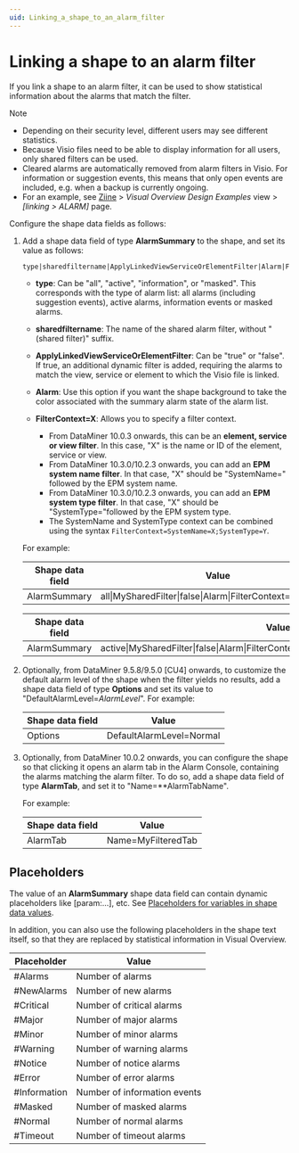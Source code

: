 ```yaml
---
uid: Linking_a_shape_to_an_alarm_filter
---
```


# Linking a shape to an alarm filter

If you link a shape to an alarm filter, it can be used to show statistical information about the alarms that match the filter.

> [!NOTE]
>
> - Depending on their security level, different users may see different statistics.
> - Because Visio files need to be able to display information for all users, only shared filters can be used.
> - Cleared alarms are automatically removed from alarm filters in Visio. For information or suggestion events, this means that only open events are included, e.g. when a backup is currently ongoing.
> - For an example, see [Ziine](xref:ZiineDemoSystem) > *Visual Overview Design Examples* view > *[linking > ALARM]* page.

Configure the shape data fields as follows:

1. Add a shape data field of type **AlarmSummary** to the shape, and set its value as follows:

   ```txt
   type|sharedfiltername|ApplyLinkedViewServiceOrElementFilter|Alarm|FilterContext=X
   ```

   - **type**: Can be "all", "active", "information", or "masked". This corresponds with the type of alarm list: all alarms (including suggestion events), active alarms, information events or masked alarms.

   - **sharedfiltername**: The name of the shared alarm filter, without "(shared filter)" suffix.

   - **ApplyLinkedViewServiceOrElementFilter**: Can be "true" or "false". If true, an additional dynamic filter is added, requiring the alarms to match the view, service or element to which the Visio file is linked.

   - **Alarm**: Use this option if you want the shape background to take the color associated with the summary alarm state of the alarm list.

   - **FilterContext=X**: Allows you to specify a filter context.

     - From DataMiner 10.0.3 onwards, this can be an **element, service or view filter**. In this case, "X" is the name or ID of the element, service or view.
     - From DataMiner 10.3.0/10.2.3 onwards, you can add an **EPM system name filter**. In that case, "X" should be "SystemName=" followed by the EPM system name.
     - From DataMiner 10.3.0/10.2.3 onwards, you can add an **EPM system type filter**. In that case, "X" should be "SystemType="followed by the EPM system type.
     - The SystemName and SystemType context can be combined using the syntax `FilterContext=SystemName=X;SystemType=Y`.

   For example:

   | Shape data field | Value                                                      |
   | ---------------- | ---------------------------------------------------------- |
   | AlarmSummary     | all\|MySharedFilter\|false\|Alarm\|FilterContext=MyService |

   | Shape data field | Value                                                                          |
   | ---------------- | ------------------------------------------------------------------------------ |
   | AlarmSummary     | active\|MySharedFilter\|false\|Alarm\|FilterContext=SystemName=MyEPMSystemName |

1. Optionally, from DataMiner 9.5.8/9.5.0 \[CU4\] onwards, to customize the default alarm level of the shape when the filter yields no results, add a shape data field of type **Options** and set its value to "DefaultAlarmLevel=*AlarmLevel*". For example:

   | Shape data field | Value                    |
   | ---------------- | ------------------------ |
   | Options          | DefaultAlarmLevel=Normal |

1. Optionally, from DataMiner 10.0.2 onwards, you can configure the shape so that clicking it opens an alarm tab in the Alarm Console, containing the alarms matching the alarm filter. To do so, add a shape data field of type **AlarmTab**, and set it to "Name=\*\*AlarmTabName".

   For example:

   | Shape data field | Value              |
   | ---------------- | ------------------ |
   | AlarmTab         | Name=MyFilteredTab |

## Placeholders

The value of an **AlarmSummary** shape data field can contain dynamic placeholders like \[param:...\], etc. See [Placeholders for variables in shape data values](xref:Placeholders_for_variables_in_shape_data_values).

In addition, you can also use the following placeholders in the shape text itself, so that they are replaced by statistical information in Visual Overview.

| Placeholder  | Value                        |
| ------------ | ---------------------------- |
| #Alarms      | Number of alarms             |
| #NewAlarms   | Number of new alarms         |
| #Critical    | Number of critical alarms    |
| #Major       | Number of major alarms       |
| #Minor       | Number of minor alarms       |
| #Warning     | Number of warning alarms     |
| #Notice      | Number of notice alarms      |
| #Error       | Number of error alarms       |
| #Information | Number of information events |
| #Masked      | Number of masked alarms      |
| #Normal      | Number of normal alarms      |
| #Timeout     | Number of timeout alarms     |
